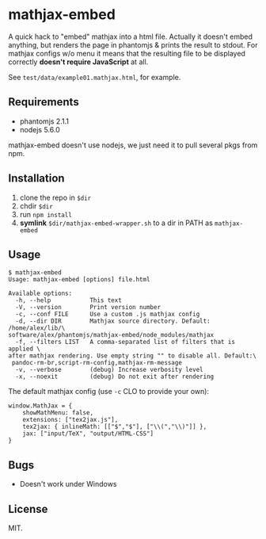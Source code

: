 # mathjax-embed

A quick hack to "embed" mathjax into a html file. Actually it doesn't
embed anything, but renders the page in phantomjs & prints the result
to stdout. For mathjax configs w/o menu it means that the resulting
file to be displayed correctly **doesn't require JavaScript** at all.

See `test/data/example01.mathjax.html`, for example.

## Requirements

* phantomjs 2.1.1
* nodejs 5.6.0

mathjax-embed doesn't use nodejs, we just need it to pull several pkgs
from npm.

## Installation

1. clone the repo in `$dir`
2. chdir `$dir`
3. run `npm install`
4. **symlink** `$dir/mathjax-embed-wrapper.sh` to a dir in PATH as `mathjax-embed`

## Usage

~~~
$ mathjax-embed
Usage: mathjax-embed [options] file.html

Available options:
  -h, --help           This text
  -V, --version        Print version number
  -c, --conf FILE      Use a custom .js mathjax config
  -d, --dir DIR        Mathjax source directory. Default: /home/alex/lib/\
software/alex/phantomjs/mathjax-embed/node_modules/mathjax
  -f, --filters LIST   A comma-separated list of filters that is applied \
after mathjax rendering. Use empty string "" to disable all. Default:\
 pandoc-rm-br,script-rm-config,mathjax-rm-message
  -v, --verbose        (debug) Increase verbosity level
  -x, --noexit         (debug) Do not exit after rendering
~~~

The default mathjax config (use `-c` CLO to provide your own):

~~~
window.MathJax = {
	showMathMenu: false,
	extensions: ["tex2jax.js"],
	tex2jax: { inlineMath: [["$","$"], ["\\(","\\)"]] },
	jax: ["input/TeX", "output/HTML-CSS"]
}
~~~

## Bugs

* Doesn't work under Windows

## License

MIT.
